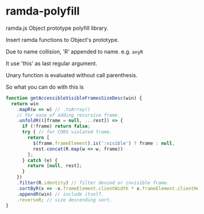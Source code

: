 # ramda-polyfill
ramda.js Object prototype polyfill library.

Insert ramda functions to Object's prototype.

Due to name collision, 'R' appended to name. e.g. `anyR`

It use 'this' as last regular argument.

Unary function is evaluated without call parenthesis.

So what you can do with this is
```javascript
function getAccessibleVisibleFramesSizeDesc(win) {
  return win
    .mapR(w => w) // .toArray()
    // for ease of adding recursive frame.
    .unfoldR(([frame = null, ...rest]) => {
      if (!frame) return false;
      try { // for CORS violated frame.
        return [
          $(frame.frameElement).is(':visible') ? frame : null,
          rest.concat(R.map(w => w, frame))
        ];
      } catch (e) {
        return [null, rest];
      }
    })
    .filter(R.identity) // filter denied or invisible frame.
    .sortByR(x => -x.frameElement.clientWidth * x.frameElement.clientHeight)
    .appendR(win) // include itself.
    .reverseR; // size descending sort.
}
```
